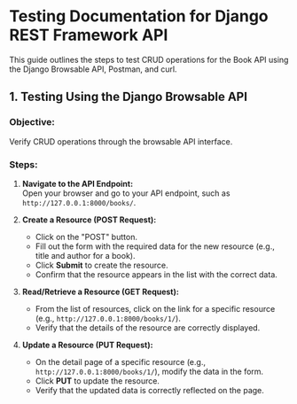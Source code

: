 # **Testing Documentation for Django REST Framework API**

This guide outlines the steps to test CRUD operations for the Book API using the Django Browsable API, Postman, and curl.

## **1. Testing Using the Django Browsable API**

### **Objective:** 
Verify CRUD operations through the browsable API interface.

### **Steps:**

1. **Navigate to the API Endpoint:**  
   Open your browser and go to your API endpoint, such as `http://127.0.0.1:8000/books/`.

2. **Create a Resource (POST Request):**
   - Click on the "POST" button.
   - Fill out the form with the required data for the new resource (e.g., title and author for a book).
   - Click **Submit** to create the resource.
   - Confirm that the resource appears in the list with the correct data.

3. **Read/Retrieve a Resource (GET Request):**
   - From the list of resources, click on the link for a specific resource (e.g., `http://127.0.0.1:8000/books/1/`).
   - Verify that the details of the resource are correctly displayed.

4. **Update a Resource (PUT Request):**
   - On the detail page of a specific resource (e.g., `http://127.0.0.1:8000/books/1/`), modify the data in the form.
   - Click **PUT** to update the resource.
   - Verify that the updated data is correctly reflected on the page.

